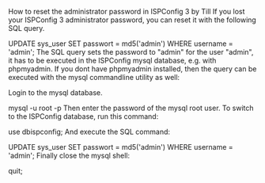 How to reset the administrator password in ISPConfig 3
by Till
If you lost your ISPConfig 3 administrator password, you can reset it with the following SQL query.

UPDATE sys_user SET passwort = md5('admin') WHERE username = 'admin';
The SQL query sets the password to "admin" for the user "admin", it has to be executed in the ISPConfig mysql database, e.g. with phpmyadmin. If you dont have phpmyadmin installed, then the query can be executed with the mysql commandline utility as well:

Login to the mysql database.

mysql -u root -p
Then enter the password of the mysql root user. To switch to the ISPConfig database, run this command:

use dbispconfig;
And execute the SQL command:

UPDATE sys_user SET passwort = md5('admin') WHERE username = 'admin';
Finally close the mysql shell:

quit;

